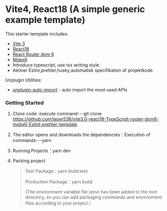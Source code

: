 # Vite4, React18 (A simple generic example template)

This starter template includes:

- [Vite 3](https://vitejs.dev/guide/)
- [React18](https://react.docschina.org/)
- [React Router dom 6](https://reactrouter.com/en/main)
- [Mobx6](https://mobx.js.org/README.html)
- Introduce typescript, use tsx writing style.
- Aktiver Eslint,prettier,husky,automatisk specifikation af projektkode.

Unplugin Utilities:

- [unplugin-auto-import](https://github.com/antfu/unplugin-auto-import) - auto import the most used APIs

### Getting Started

1. Clone code: execute command---git clone https://github.com/laoer536/vite3.0-react18-TypeScript-router-dom6-mobx6-Eslint-prettier-template

2. The editor opens and downloads the dependencies：Execution of commands---yarn

3. Running Projects：yarn dev

4. Packing project

   > Test Package：yarn build:test
   >
   > Production Package：yarn build
   >
   > (The environment variable file (env) has been added to the root directory, so you can add packaging commands and environment files according to your project.）

